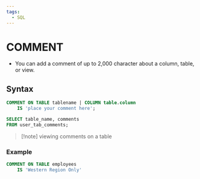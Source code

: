 ```yaml
---
tags:
  - SQL
---
```


# COMMENT
- You can add a comment of up to 2,000 character about a column, table, or view.

## Syntax
```SQL
COMMENT ON TABLE tablename | COLUMN table.column
	IS 'place your comment here';
```

```SQL
SELECT table_name, comments
FROM user_tab_comments;
```
>[!note] viewing comments on a table

### Example
```SQL
COMMENT ON TABLE employees
	IS 'Western Region Only'
```

